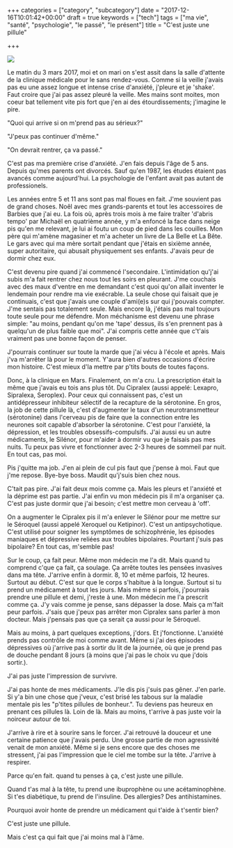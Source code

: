 +++
categories = ["category", "subcategory"]
date = "2017-12-16T10:01:42+00:00"
draft = true
keywords = ["tech"]
tags = ["ma vie", "santé", "psychologie", "le passé", "le présent"]
title = "C'est juste une pillule"

+++
  
![](/uploads/2017/12/16/antidepressants.jpg)

Le matin du 3 mars 2017, moi et on mari on s'est assit dans la salle d'attente de la clinique médicale pour le sans rendez-vous. Comme si la veille j'avais pas eu une assez longue et intense crise d'anxiété, j'pleure et je 'shake'.  Faut croire que j'ai pas assez pleuré la veille. Mes mains sont moites, mon coeur bat tellement vite pis fort que j'en ai des étourdissements; j'imagine le pire. 

"Quoi qui arrive si on m'prend pas au sérieux?"

"J'peux pas continuer d'même." 

"On devrait rentrer, ça va passé."

C'est pas ma première crise d'anxiété. J'en fais depuis l'âge de 5 ans. Depuis qu'mes parents ont divorcés. Sauf qu'en 1987, les études étaient pas avancés comme aujourd'hui. La psychologie de l'enfant avait pas autant de professionels. 

Les années entre 5 et 11 ans sont pas mal floues en fait. J'me souvient pas de grand choses. Noêl avec mes grands-parents et tout les accessoires de Barbies que j'ai eu. La fois où, après trois mois à me faire traîter 'd'abris tempo' par Michaël en quatrième année, y m'a enfoncé la face dans neige pis qu'en me relevant, je lui ai foutu un coup de pied dans les couilles. Mon père qui m'amène magasiner et m'a acheter un livre de La Belle et La Bête. Le gars avec qui ma mère sortait pendant que j'étais en sixième année, super autoritaire, qui abusait physiquement ses enfants. J'avais peur de dormir chez eux. 

C'est devenu pire quand j'ai commencé l'secondaire. L'intimidation qu'j'ai subis m'a fait rentrer chez nous tout les soirs en pleurant. J'me couchais avec des maux d'ventre en me demandant c'est quoi qu'on allait inventer le lendemain pour rendre ma vie exécrable. La seule chose qui faisait que je continuais, c'est que j'avais une couple d'ami(e)s sur qui j'pouvais compter. J'me sentais pas totalement seule. Mais encore là, j'étais pas mal toujours toute seule pour me défendre. Mon méchanisme est devenu une phrase simple: "au moins, pendant qu'on me 'tape' dessus, ils s'en prennent pas à quelqu'un de plus faible que moi". J'ai compris cette année que c't'ais vraiment pas une bonne façon de penser.

J'pourrais continuer sur toute la marde que j'ai vécu à l'école et après. Mais j'va m'arrêter là pour le moment. Y'aura bien d'autres occasions d'écrire mon histoire. C'est mieux d'la mettre par p'tits bouts de toutes façons.

Donc, à la clinique en Mars. Finalement, on m'a cru. La prescription était la même que j'avais eu tois ans plus tôt. Du Cipralex (aussi appelé: Lexapro, Sipralexa, Seroplex). Pour ceux qui connaissent pas, c'est un antidépresseur inhibiteur sélectif de la recapture de la sérotonine. En gros, la job de cette pillule là, c'est d'augmenter le taux d'un neurotransmetteur (sérotonine) dans l'cerveau pis de faire que la connection entre les neurones soit capable d'absorber la sérotonine. C'est pour l'anxiété, la dépression, et les troubles obsessifs-compulsifs. J'ai aussi eu un autre médicaments, le Silénor, pour m'aider à dormir vu que je faisais pas mes nuits. Tu peux pas vivre et fonctionner avec 2-3 heures de sommeil par nuit. En tout cas, pas moi.

Pis j'quitte ma job. J'en ai plein de cul pis faut que j'pense à moi. Faut que j'me repose. Bye-bye boss. Maudit qu'j'suis bien chez nous.

C'tait pas pire. J'ai fait deux mois comme ça. Mais les pleurs et l'anxiété et la déprime est pas partie. J'ai enfin vu mon médecin pis il m'a organiser ça. C'est pas juste dormir que j'ai besoin; c'est mettre mon cerveau à 'off'.

 On a augmenter le Cipralex pis il m'a enlever le Silénor pour me mettre sur le Séroquel (aussi appelé Xeroquel ou Ketipinor). C'est un antipsychotique. C'est utilisé pour soigner les symptômes de schizophrénie, les épisodes maniaques et dépressive reliées aux troubles bipolaires. Pourtant j'suis pas bipolaire? En tout cas, m'semble pas!

Sur le coup, ça fait peur. Même mon médecin me l'a dit. Mais quand tu comprend c'que ça fait, ça soulage. Ça arrête toutes les pensées invasives dans ma tête. J'arrive enfin à dormir. 8, 10 et même parfois, 12 heures. Surtout au début. C'est sur que le corps s'habitue à la longue. Surtout si tu prend un médicament à tout les jours. Mais même si parfois, j'pourrais prendre une pillule et demi, j'reste à une. Mon médecin me l'a prescrit comme ça. J'y vais comme je pense, sans dépasser la dose. Mais ça m'fait peur parfois. J'sais que j'peux pas arrêter mon Cipralex sans parler à mon docteur. Mais j'pensais pas que ça serait ça aussi pour le Séroquel. 

Mais au moins, à part quelques exceptions, j'dors. Et j'fonctionne. L'anxiété prends pas contrôle de moi comme avant. Même si j'ai des épisodes dépressives où  j'arrive pas à sortir du lit de la journée, où que je prend pas de douche pendant 8 jours (à moins que j'ai pas le choix vu que j'dois sortir.). 

J'ai pas juste l'impression de survivre.

J'ai pas honte de mes médicaments. J'le dis pis j'suis pas gêner. J'en parle. Si y'a bin une chose que j'veux, c'est brisé les tabous sur la maladie mentale pis les "p'tites pillules de bonheur.". Tu deviens pas heureux en prenant ces pillules là. Loin de là. Mais au moins, t'arrive à pas juste voir la noirceur autour de toi. 

J'arrive à rire et à sourire sans le forcer. J'ai retrouvé la douceur et une certaine patience que j'avais perdu. Une grosse partie de mon agressivité venait de mon anxiété. Même si je sens encore que des choses me stressent, j'ai pas l'impression que le ciel me tombe sur la tête. J'arrive à respirer. 

Parce qu'en fait. quand tu penses à ça, c'est juste une pillule. 

Quand t'as mal à la tête, tu prend une ibuprophène ou une acétaminophène. Si t'es diabétique, tu prend de l'insuline. Des allergies? Des antihistamines. 

Pourquoi avoir honte de prendre un médicament qui t'aide à t'sentir bien?

C'est juste une pillule. 

Mais c'est ça qui fait que j'ai moins mal à l'âme.